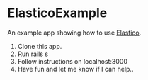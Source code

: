 ElasticoExample
===============

An example app showing how to use [Elastico](https://github.com/gneyal/Elastico).

1. Clone this app.
2. Run rails s
3. Follow instructions on localhost:3000
4. Have fun and let me know if I can help..
